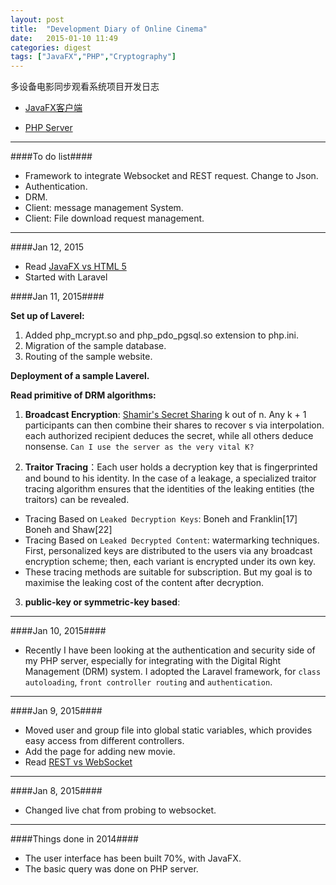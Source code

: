 ```yaml
---
layout: post
title:  "Development Diary of Online Cinema"
date:   2015-01-10 11:49
categories: digest
tags: ["JavaFX","PHP","Cryptography"]
---
```


多设备电影同步观看系统项目开发日志

*  [JavaFX客户端](https://github.com/SeffyVon/FYP_JavaFX_Client)

*  [PHP Server](https://github.com/SeffyVon/FYP_PHP_Server)

** **

####To do list####

* Framework to integrate Websocket and REST request. Change to Json.
* Authentication.
* DRM.
* Client: message management System.
* Client: File download request management.

** **

####Jan 12, 2015
* Read [JavaFX vs HTML 5](http://www.slideshare.net/rcuprak/javafx-versus-html5-javaone-2014?related=1)
* Started with Laravel

####Jan 11, 2015####

**Set up of Laverel:**

1. Added php_mcrypt.so and php_pdo_pgsql.so extension to php.ini. 
2. Migration of the sample database. 
3. Routing of the sample website.

**Deployment of a sample Laverel.**

**Read primitive of DRM algorithms:**

1. **Broadcast Encryption**: [Shamir's Secret Sharing](http://en.wikipedia.org/wiki/Shamir%27s_Secret_Sharing) k out of n. Any k + 1 participants can then combine their shares to recover s via interpolation. each authorized recipient deduces the secret, while all others deduce nonsense. `Can I use the server as the very vital K?`

2. **Traitor Tracing**：Each user holds a decryption key that is fingerprinted and bound to his identity. In the case of a leakage, a specialized traitor tracing algorithm ensures that the identities of the leaking entities (the traitors) can be revealed.
* Tracing Based on `Leaked Decryption Keys`: Boneh and Franklin[17] Boneh and Shaw[22]
* Tracing Based on `Leaked Decrypted Content`: watermarking techniques. First, personalized keys are distributed to the users via any broadcast encryption scheme; then, each variant is encrypted under its own key.
* These tracing methods are suitable for subscription. But my goal is to maximise the leaking cost of the content after decryption.

3. **public-key or symmetric-key based**:

** **

####Jan 10, 2015####
* Recently I have been looking at the authentication and security side of my PHP server, especially for integrating with the Digital Right Management (DRM) system. I adopted the Laravel framework, for `class autoloading`, `front controller routing` and `authentication`.

** **

####Jan 9, 2015####
* Moved user and group file into global static variables, which provides easy access from different controllers.
* Add the page for adding new movie.
* Read [REST vs WebSocket](http://blog.arungupta.me/rest-vs-websocket-comparison-benchmarks/)

** **

####Jan 8, 2015####
* Changed live chat from probing to websocket. 

** **

####Things done in 2014####
* The user interface has been built 70%, with JavaFX.
* The basic query was done on PHP server.

